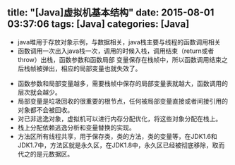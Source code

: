 title: "[Java]虚拟机基本结构"
date: 2015-08-01 03:37:06
tags: [Java]
categories: [Java]
---
* java堆用于存放对象示例，与数据相关，java栈主要与线程的函数调用相关
* 函数调用一次出入java栈一次，调用的时候入栈，调用结束（return或者throw）出栈，函数参数和函数局部  变量保存在栈帧中，所以函数调用结束之后栈帧被弹出，相应的局部变量也就失效了。
<!--more-->
* 函数参数和局部变量越多，需要栈帧中保存的局部变量表就越大，函数调用的层次就会越少。
* 局部变量是垃圾回收的很重要的根节点，任何被局部变量直接或者间接引用的对象都不会被回收。
* 对已非逃逸对象，虚拟机可以进行内存分配优化，将这些对象分配在栈上。
* 栈上分配依赖逃逸分析和变量替换的实现。
* 方法区所有线程共享，用于保存类，类的方法，类的变量等，在JDK1.6和JDK1.7中，方法区就是永久区，在JDK1.8中，永久区已经被彻底移除，取而代之的是元数据区。
